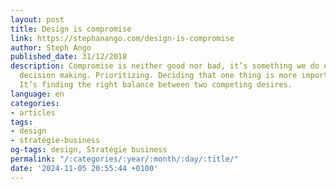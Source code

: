 ```yaml
---
layout: post
title: Design is compromise
link: https://stephanango.com/design-is-compromise
author: Steph Ango
published_date: 31/12/2018
description: Compromise is neither good nor bad, it’s something we do every day. It’s
  decision making. Prioritizing. Deciding that one thing is more important than another.
  It’s finding the right balance between two competing desires.
language: en
categories:
- articles
tags:
- design
- stratégie-business
og-tags: design, Stratégie business
permalink: "/:categories/:year/:month/:day/:title/"
date: '2024-11-05 20:55:44 +0100'
---
```

